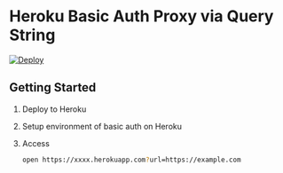 Heroku Basic Auth Proxy via Query String
===
[![Deploy](https://www.herokucdn.com/deploy/button.svg)](https://heroku.com/deploy)

Getting Started
---

1. Deploy to Heroku

2. Setup environment of basic auth on Heroku

3. Access

    ```bash
    open https://xxxx.herokuapp.com?url=https://example.com
    ```
